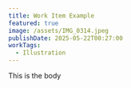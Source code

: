 ```yaml
---
title: Work Item Example
featured: true
image: /assets/IMG_0314.jpeg
publishDate: 2025-05-22T00:27:00
workTags:
  - Illustration
---
```

This is the body
